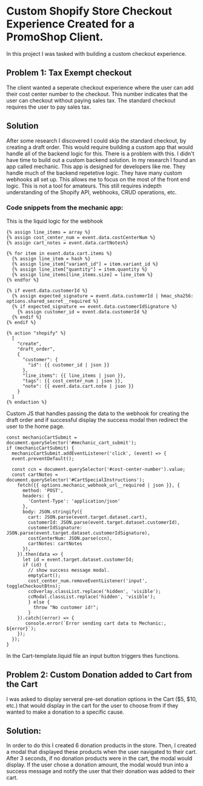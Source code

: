 # Custom Shopify Store Checkout Experience Created for a PromoShop Client.

In this project I was tasked with building a custom checkout experience.

## Problem 1: Tax Exempt checkout 
The client wanted a seperate checkout experience where the user can add their cost center number to the checkout.  This number indicates that the user can checkout without paying sales tax.  The standard checkout requires the user to pay sales tax.
## Solution
After some research I discovered I could skip the standard checkout, by creating a draft order.  This would require building a custom app that would handle all of the backend logic for this.  There is a problem with this.  I didn't have time to build out a custom backend solution.  In my research I found an app called mechanic.  This app is designed for developers like me.  They handle much of the backend repetetive logic.  They have many custom webhooks all set up.  This allows me to focus on the most of the front end logic.  This is not a tool for amateurs.  This still requires indepth understanding of the Shopify API, webhooks, CRUD operations, etc. 

### Code snippets from the mechanic app: 

This is the liquid logic for the webhook
```
{% assign line_items = array %}
{% assign cost_center_num = event.data.costCenterNum %}
{% assign cart_notes = event.data.cartNotes%}

{% for item in event.data.cart.items %}
  {% assign line_item = hash %}
  {% assign line_item["variant_id"] = item.variant_id %}
  {% assign line_item["quantity"] = item.quantity %}
  {% assign line_items[line_items.size] = line_item %}
{% endfor %}

{% if event.data.customerId %}
  {% assign expected_signature = event.data.customerId | hmac_sha256: options.shared_secret__required %}
  {% if expected_signature == event.data.customerIdSignature %}
    {% assign customer_id = event.data.customerId %}
  {% endif %}
{% endif %}

{% action "shopify" %}
  [
    "create",
    "draft_order",
    {
      "customer": {
        "id": {{ customer_id | json }}
      },
      "line_items": {{ line_items | json }},
      "tags": {{ cost_center_num | json }},
      "note": {{ event.data.cart.note | json }}
    }
  ]
{% endaction %}
```
Custom JS that handles passing the data to the webhook for creating the draft order and if successful display the success modal then redirect the user to the home page.
```
const mechanicCartSubmit = document.querySelector('#mechanic_cart_submit');
if (mechanicCartSubmit) {
  mechanicCartSubmit.addEventListener('click', (event) => {
  event.preventDefault();

  const ccn = document.querySelector('#cost-center-number').value;
  const cartNotes = document.querySelector('#CartSpecialInstructions');
    fetch({{ options.mechanic_webhook_url__required | json }}, {
      method: 'POST',
      headers: {
        'Content-Type': 'application/json'
      },
      body: JSON.stringify({
        cart: JSON.parse(event.target.dataset.cart),
        customerId: JSON.parse(event.target.dataset.customerId),
        customerIdSignature: JSON.parse(event.target.dataset.customerIdSignature),
        costCenterNum: JSON.parse(ccn),
        cartNotes: cartNotes
      }),
    }).then(data => {
      let id = event.target.dataset.customerId;
      if (id) {
        // show success message modal.
        emptyCart();
        cost_center_num.removeEventListener('input', toggleCheckoutBtns);
        ccOverlay.classList.replace('hidden', 'visible');
        ccModal.classList.replace('hidden', 'visible');
        } else {
          throw "No customer id!";         
        }
    }).catch((error) => {
       console.error(`Error sending cart data to Mechanic:, ${error}`);
    });
  });
}
```
In the Cart-template.liquid file an input button triggers thes functions.

## Problem 2: Custom Donation added to Cart from the Cart
I was asked to display serveral pre-set donation options in the Cart ($5, $10, etc.) that would display in the cart for the user to choose from if they wanted to make a donation to a specific cause.

## Solution:
In order to do this I created 6 donation products in the store.  Then, I created a modal that displayed these products when the user navigated to their cart.  After 3 seconds, if no donation products were in the cart, the modal would display.  If the user chose a donation amount, the modal would trun into a success message and notify the user that their donation was added to their cart.
